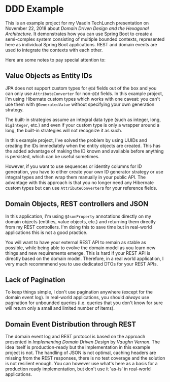 # DDD Example

This is an example project for my Vaadin TechLunch presentation on November 22, 2018 about 
*Domain Driven Design and the Hexagonal Architecture*. It demonstrates how you can use Spring Boot to create a 
semi-complex system consisting of multiple bounded contexts, represented here as individual Spring Boot applications.
REST and domain events are used to integrate the contexts with each other.

Here are some notes to pay special attention to:

## Value Objects as Entity IDs

JPA does not support custom types for `@Id` fields out of the box and you can only use `AttributeConverter` for 
non-`@Id` fields. In this example project, I'm using Hibernate custom types which works with one caveat: you can't
use them with `@GeneratedValue` without specifying your own generation strategy. 

The built-in strategies assume an integral data type (such as integer, long, `BigInteger`, etc.) and even if your custom 
type is only a wrapper around a long, the built-in strategies will not recognize it as such.

In this example project, I've solved the problem by using UUIDs and creating the IDs immediately when the entity objects
are created. This has the added advantage of making the ID known and available before anything is persisted, which can
be useful sometimes.

However, if you want to use sequences or identity columns for ID generation, you have to either create your own ID
generator strategy or use integral types and then wrap them manually in your public API. The advantage with this 
approach is that you no longer need any Hibernate custom types but can use `AttributeConverter`s for your reference 
fields.

## Domain Objects, REST controllers and JSON

In this application, I'm using `@JsonProperty` annotations directly on my domain objects (entities, value objects, etc.)
and returning them directly from my REST controllers. I'm doing this to save time but in real-world applications this is
not a good practice. 

You will want to have your external REST API to remain as stable as possible, while being able to evolve the domain 
model as you learn new things and new requirements emerge. This is hard if your REST API is directly based on the domain
model. Therefore, in a real world application, I very much recommmend you to use dedicated DTOs for your REST APIs.

## Lack of Pagination

To keep things simple, I don't use pagination anywhere (except for the domain event log). In real-world applications,
you should *always* use pagination for unbounded queries (i.e. queries that you don't know for sure will return only
a small and limited number of items).

## Domain Event Distribution through REST

The domain event log and REST protocol is based on the approach presented in *Implementing Domain Driven Design* by
*Vaughn Vernon*. The idea itself is production-ready but the implementation in this example project is not. The handling
of JSON is not optimal, caching headers are missing from the REST responses, there is no test coverage and the solution
is not resilient enough. You can however use what's here as a basis for a production ready implementation, but don't
use it 'as-is' in real-world applications.
